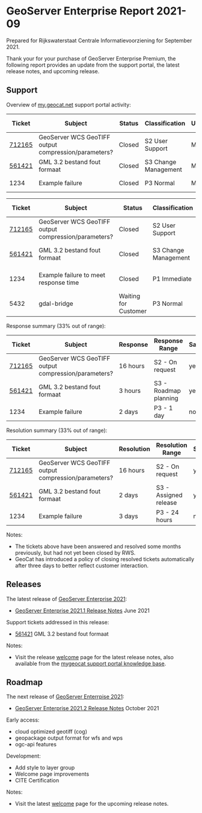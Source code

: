 # GeoServer Enterprise Report 2021-09

Prepared for Rijkswaterstaat Centrale Informatievoorziening for September 2021.

Thank your for your purchase of GeoServer Enterprise Premium, the following report provides an update from the support portal, the latest release notes, and upcoming release.

## Support

Overview of [my.geocat.net](https://my.geocat.net/) support portal activity:

| Ticket                                                               | Subject                                              | Status | Classification       | Urgency | Opened     | Closed     | Days Open     | Days Resolved |
|----------------------------------------------------------------------|------------------------------------------------------|--------|----------------------|---------|------------|------------|---------------|---------------|
| [712165](https://my.geocat.net/viewticket.php?tid=712165&c=cmi9f7H9) | GeoServer WCS GeoTIFF output compression/parameters? | Closed | S2 User Support      | Medium  | 2020-09-17 | 2021-08-25 | 5 days        | 16 hours      |
| [561421](https://my.geocat.net/viewticket.php?tid=561421&c=L5jarUvv) | GML 3.2 bestand fout formaat                         | Closed | S3 Change Management | Medium  | 2021-02-23 | 2021-08-04 | 2 days        | 3 days        |
| 1234                                                                 | Example failure                                      | Closed | P3 Normal            | Medium  | 2021-07-15 | 2021-08-18 | 3 days        | 2 days        | 

| Ticket                                                               | Subject                                              | Status                | Classification       | Opened           | Response Time | Resolved Time   |
|----------------------------------------------------------------------|------------------------------------------------------|-----------------------|----------------------|------------------|---------------|-----------------|
| [712165](https://my.geocat.net/viewticket.php?tid=712165&c=cmi9f7H9) | GeoServer WCS GeoTIFF output compression/parameters? | Closed                | S2 User Support      | 2020-09-17 14:32 | 4 hours       | 16 hours        |
| [561421](https://my.geocat.net/viewticket.php?tid=561421&c=L5jarUvv) | GML 3.2 bestand fout formaat                         | Closed                | S3 Change Management | 2021-02-23 08:00 | 3 hours       | 3 days          |
| 1234                                                                 | Example failure to meet response time                | Closed                | P1 Immediate         | 2021-07-15 05:00 | 4 hours       | 6 hours         |
| 5432                                                                 | gdal-bridge                                          | Waiting for Customer  | P3 Normal            | 2021-07-15 03:00 | 2 hours       |                 |

Response summary (33% out of range):

| Ticket                                                               | Subject                                              | Response | Response Range        | Satisfied |
|----------------------------------------------------------------------|------------------------------------------------------|----------|-----------------------|-----------|
| [712165](https://my.geocat.net/viewticket.php?tid=712165&c=cmi9f7H9) | GeoServer WCS GeoTIFF output compression/parameters? | 16 hours | S2 - On request       | yes       |
| [561421](https://my.geocat.net/viewticket.php?tid=561421&c=L5jarUvv) | GML 3.2 bestand fout formaat                         | 3 hours  | S3 - Roadmap planning | yes       |
| 1234                                                                 | Example failure                                      | 2 days   | P3 - 1 day            | no        | 

Resolution summary (33% out of range):

| Ticket                                                               | Subject                                              | Resolution | Resolution Range      | Satisfied |
|----------------------------------------------------------------------|------------------------------------------------------|------------|-----------------------|-----------|
| [712165](https://my.geocat.net/viewticket.php?tid=712165&c=cmi9f7H9) | GeoServer WCS GeoTIFF output compression/parameters? | 16 hours   | S2 - On request       | yes       |
| [561421](https://my.geocat.net/viewticket.php?tid=561421&c=L5jarUvv) | GML 3.2 bestand fout formaat                         | 2 days     | S3 - Assigned release | yes       |
| 1234                                                                 | Example failure                                      | 3 days     | P3 - 24 hours         | no        |


Notes:

* The tickets above have been answered and resolved some months previously, but had not yet been closed by RWS.
* GeoCat has introduced a policy of closing resolved tickets automatically after three days to better reflect customer interaction.

## Releases

The latest release of [GeoServer Enterprise 2021](https://www.geocat.net/docs/geoserver-enterprise/2021/):
  
* [GeoServer Enterprise 2021.1 Release Notes](https://www.geocat.net/docs/geoserver-enterprise/2021/welcome/release_notes_2021.1.html) June 2021

Support tickets addressed in this release:

* [561421](https://my.geocat.net/viewticket.php?tid=561421&c=L5jarUvv) GML 3.2 bestand fout formaat

Notes:

* Visit the release [welcome](https://www.geocat.net/docs/geoserver-enterprise/2021/welcome/index.html) page for the latest release notes,
  also available from the [mygeocat support portal knowledge base](https://my.geocat.net/knowledgebase/130/GeoServer-Enterprise).

## Roadmap

The next release of [GeoServer Enterrpise 2021](https://www.geocat.net/docs/geoserver-enterprise/latest/):
  
* [GeoServer Enterprise 2021.2 Release Notes](https://www.geocat.net/docs/geoserver-enterprise/latest/welcome/release_notes_2021.2.html) October 2021

Early access:

* cloud optimized geotiff (cog)
* geopackage output format for wfs and wps
* ogc-api features

Development:

* Add style to layer group
* Welcome page improvements
* CITE Certification

Notes:

* Visit the latest [welcome](https://www.geocat.net/docs/geoserver-enterprise/latest/welcome/index.html) page for the upcoming release notes.